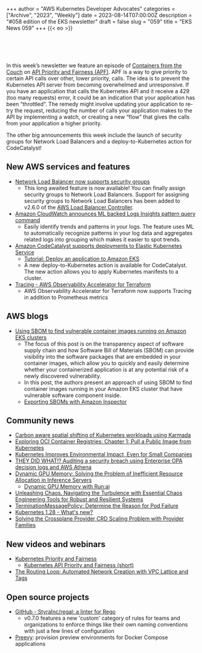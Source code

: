 +++
author = "AWS Kubernetes Developer Advocates"
categories = ["Archive", "2023", "Weekly"]
date = 2023-08-14T07:00:00Z
description = "#058 edition of the EKS newsletter"
draft = false
slug = "059"
title = "EKS News 059"
+++
{{< eo >}}

<br/><br/><br/><br/>
In this week’s newsletter we feature an episode of [Containers from the Couch](https://www.youtube.com/containersfromthecouch) on [API Priority and Fairness (APF)](https://www.youtube.com/watch?v=YnPPHBawhE0). APF is a way to give priority to certain API calls over other, lower priority, calls. The idea is to prevent the Kubernetes API server from becoming overwhelmed and unresponsive. If you have an application that calls the Kubernetes API and it receive a 429 (too many requests) error, it could be an indication that your application has been “throttled”. The remedy might involve updating your application to re-try the request, reducing the number of calls your application makes to the API by implementing a watch, or creating a new “flow” that gives the calls from your application a higher priority.

The other big announcements this week include the launch of security groups for Network Load Balancers and a deploy-to-Kubernetes action for CodeCatalyst!

## New AWS services and features

* [Network Load Balancer now supports security groups](https://aws.amazon.com/about-aws/whats-new/2023/08/network-load-balancer-supports-security-groups/)
    * This long awaited feature is now available! You can finally assign security groups to Network Load Balancers. Support for assigning security groups to Network Load Balancers has been added to v2.6.0 of the [AWS Load Balancer Controller](https://github.com/kubernetes-sigs/aws-load-balancer-controller/releases/tag/v2.6.0). 
* [Amazon CloudWatch announces ML backed Logs Insights pattern query command](https://aws.amazon.com/about-aws/whats-new/2023/07/amazon-cloudwatch-ml-backed-logs-insights-pattern-query-command/)
    * Easily identify trends and patterns in your logs. The feature uses ML to automatically recognize patterns in your log data and aggregates related logs into grouping which makes it easier to spot trends.
* [Amazon CodeCatalyst supports deployments to Elastic Kubernetes Service](https://aws.amazon.com/about-aws/whats-new/2023/07/amazon-codecatalyst-deployments-elastic-kubernetes-service/)
    * [Tutorial: Deploy an application to Amazon EKS](https://docs.aws.amazon.com/codecatalyst/latest/userguide/deploy-tut-eks.html)
    * A new deploy-to-Kubernetes action is available for CodeCatalyst. The new action allows you to apply Kubernetes manifests to a cluster. 
* [Tracing - AWS Observability Accelerator for Terraform](https://aws-observability.github.io/terraform-aws-observability-accelerator/eks/tracing/)
    * AWS Observability Accelerator for Terraform now supports Tracing in addition to Prometheus metrics

## AWS blogs

* [Using SBOM to find vulnerable container images running on Amazon EKS clusters](https://aws.amazon.com/blogs/containers/using-sbom-to-find-vulnerable-container-images-running-on-amazon-eks-clusters/)
    * The focus of this post is on the transparency aspect of software supply chain and how Software Bill of Materials (SBOM) can provide visibility into the software packages that are embedded in your container images, which allow you to quickly and easily determine whether your containerized application is at any potential risk of a newly discovered vulnerability.
    * In this post, the authors present an approach of using SBOM to find container images running in your Amazon EKS cluster that have vulnerable software component inside.
    * [Exporting SBOMs with Amazon Inspector](https://docs.aws.amazon.com/inspector/latest/user/sbom-export.html)

## Community news

* [Carbon aware spatial shifting of Kubernetes workloads using Karmada](https://rossfairbanks.com/2023/07/12/carbon-aware-spatial-shifting-with-karmada/)
* [Exploring OCI Container Registries: Chapter 1: Pull a Public Image from Kubernetes](https://www.douglashellinger.com/explainer/container-oci-registry/pull-a-public-container-image/)
* [Kubernetes Improves Environmental Impact, Even for Small Companies](https://thenewstack.io/kubernetes-improves-environmental-impact-even-for-small-companies/)
* [THEY DID WHAT!? Auditing a security breach using Enterprise OPA decision logs and AWS Athena](https://www.styra.com/blog/they-did-what-auditing-a-security-breach-using-enterprise-opa-decision-logs-and-aws-athena/)
* [Dynamic GPU Memory: Solving the Problem of Inefficient Resource Allocation in Inference Servers](https://www.run.ai/blog/dynamic-gpu-memory-solving-the-problem-of-inefficient-resource-allocation-in-inference-servers)
    * [Dynamic GPU Memory with Run:ai](https://youtu.be/mE-SbPQBVHk)
* [Unleashing Chaos. Navigating the Turbulence with Essential Chaos Engineering Tools for Robust and Resilient Systems](https://blog.devgenius.io/unleashing-chaos-c92ba3ec6f69)
* [TerminationMessagePolicy: Determine the Reason for Pod Failure](https://kubernetes.io/docs/tasks/debug/debug-application/determine-reason-pod-failure/)
* [Kubernetes 1.28 - What's new?](https://kubeernetes.io/blog/kubernetes-1-28/)
* [Solving the Crossplane Provider CRD Scaling Problem with Provider Families](https://blog.crossplane.io/crd-scaling-provider-families/)

## New videos and webinars

* [Kubernetes Priority and Fairness](https://www.youtube.com/watch?v=YnPPHBawhE0)
    * [Kubernetes API Priority and Fairness (short)](https://www.youtube.com/shorts/IEHORfItnfg)  
* [The Routing Loop: Automated Network Creation with VPC Lattice and Tags](https://www.theroutingloop.net/2023/07/27/automated-network-lattice.html)

## Open source projects

* [GitHub - StyraInc/regal: a linter for Rego](https://github.com/styraInc/regal)
    * v0.7.0 features a new 'custom' category of rules for teams and organizations to enforce things like their own naming conventions with just a few lines of configuration
* [Preevy](https://preevy.dev/): provision preview environments for Docker Compose applications